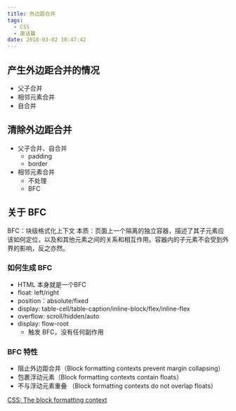 ```yaml
---
title: 外边距合并
tags:
  - CSS
  - 废话篇
date: 2018-03-02 10:47:42
---
```



## 产生外边距合并的情况

- 父子合并
- 相邻元素合并
- 自合并

## 清除外边距合并

- 父子合并、自合并
    - padding
    - border
- 相邻元素合并
    - 不处理
    - BFC

## 关于 BFC

BFC：块级格式化上下文
本质：页面上一个隔离的独立容器，描述了其子元素应该如何定位，以及和其他元素之间的关系和相互作用。容器内的子元素不会受到外界的影响，反之亦然。

### 如何生成 BFC

- HTML 本身就是一个BFC
- float: left/right
- position：absolute/fixed
- display: table-cell/table-caption/inline-block/flex/inline-flex
- overflow: scroll/hidden/auto
- display: flow-root
	- 触发 BFC，没有任何副作用

### BFC 特性

- 阻止外边距合并（Block formatting contexts prevent margin collapsing）
- 包裹浮动元素（Block formatting contexts contain floats）
- 不与浮动元素重叠 （Block formatting contexts do not overlap floats）

[CSS: The block formatting context](http://maxdesign.com.au/jobs/sample-block-formatting-context/index.htm)
